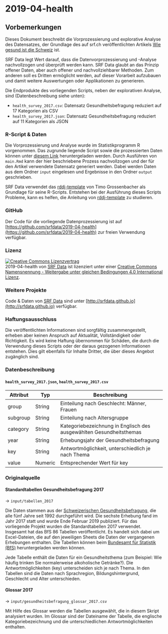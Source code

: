 # 2019-04-health

## Vorbemerkungen
Dieses Dokument beschreibt die Vorprozessierung und explorative Analyse des Datensatzes, der Grundlage des auf srf.ch veröffentlichten Artikels [Wie gesund ist die Schweiz](http://www.srf.ch/data) ist.

SRF Data legt Wert darauf, dass die Datenvorprozessierung und -Analyse nachvollzogen und überprüft werden kann. SRF Data glaubt an das Prinzip offener Daten, aber auch offener und nachvollziehbarer Methoden. Zum anderen soll es Dritten ermöglicht werden, auf dieser Vorarbeit aufzubauen und damit weitere Auswertungen oder Applikationen zu generieren.

Die Endprodukte des vorliegenden Scripts, neben der explorativen Analyse, sind (Datenbeschreibung siehe unten):

* `health_survey_2017.csv`: Datensatz Gesundheitsbefragung reduziert auf 17 Kategorien als CSV
* `health_survey_2017.json`: Datensatz Gesundheitsbefragung reduziert auf 11 Kategorien als JSON
### R-Script & Daten

Die Vorprozessierung und Analyse wurde im Statistikprogramm R vorgenommen. Das zugrunde liegende Script sowie die prozessierten Daten können unter [diesem Link](https://srfdata.github.io/2019-04-health/rscript.zip) heruntergeladen werden. Durch Ausführen von `main.Rmd` kann der hier beschriebene Prozess nachvollzogen und der für den Artikel verwendete Datensatz generiert werden. Dabei werden Daten aus dem Ordner `input` eingelesen und Ergebnisse in den Ordner `output` geschrieben. 

SRF Data verwendet das [rddj-template](https://github.com/grssnbchr/rddj-template) von Timo Grossenbacher als Grundlage für seine R-Scripts. Entstehen bei der Ausführung dieses Scripts Probleme, kann es helfen, die Anleitung von [rddj-template](https://github.com/grssnbchr/rddj-template) zu studieren.

### GitHub

Der Code für die vorliegende Datenprozessierung ist auf [https://github.com/srfdata/2019-04-health](https://github.com/srfdata/2019-04-health) zur freien Verwendung verfügbar. 

### Lizenz

<a rel="license" href="http://creativecommons.org/licenses/by-sa/4.0/"><img alt="Creative Commons Lizenzvertrag" style="border-width:0" src="https://i.creativecommons.org/l/by-sa/4.0/88x31.png" /></a><br /><span xmlns:dct="http://purl.org/dc/terms/" href="http://purl.org/dc/dcmitype/Dataset" property="dct:title" rel="dct:type">2019-04-health</span> von <a xmlns:cc="http://creativecommons.org/ns#" href="https://github.com/srfdata/2019-04-health" property="cc:attributionName" rel="cc:attributionURL">SRF Data</a> ist lizenziert unter einer <a rel="license" href="http://creativecommons.org/licenses/by-sa/4.0/">Creative Commons Namensnennung - Weitergabe unter gleichen Bedingungen 4.0 International Lizenz</a>.

### Weitere Projekte

Code & Daten von [SRF Data](http://srf.ch/data) sind unter [http://srfdata.github.io](http://srfdata.github.io) verfügbar.

### Haftungsausschluss

Die veröffentlichten Informationen sind sorgfältig zusammengestellt, erheben aber keinen Anspruch auf Aktualität, Vollständigkeit oder Richtigkeit. Es wird keine Haftung übernommen für Schäden, die  durch die Verwendung dieses Scripts oder der daraus gezogenen Informationen entstehen. Dies gilt ebenfalls für Inhalte Dritter, die über dieses Angebot zugänglich sind.

### Datenbeschreibung 

#### `health_survey_2017.json`, `health_survey_2017.csv`

| Attribut | Typ | Beschreibung |
|-------|------|-----------------------------------------------------------------------------|
| group | String | Einteilung nach Geschlecht: Männer, Frauen |
| subgroup | String  | Einteilung nach Altersgruppe |
| category | String | Kategoriebezeichnung in Englisch des ausgewählten Gesundheitsthemas |
| year  | String | Erhebungsjahr der Gesundheitsbefragung |
| key  | String | Antwortmöglichkeit, unterschiedlich je nach Thema |
| value  | Numeric | Entsprechender Wert für key |

### Originalquelle

#### Standardtabellen Gesundheitsbefragung 2017

&rarr; `input/tabellen_2017`

Die Daten stammen aus der [Schweizerischen Gesundheitsbefragung](https://www.bfs.admin.ch/bfs/de/home/statistiken/gesundheit/erhebungen/sgb.html), die alle fünf Jahre seit 1992 durchgeführt wird. Die sechste Erhebung fand im Jahr 2017 statt und wurde Ende Februar 2019 publiziert. Für das vorliegende Projekt wurden die Standardtabellen 2017 verwendet. Insgesamt hat das BfS 86 Tabellen veröffentlicht. Es handelt sich dabei um Excel-Dateien, die auf den jeweiligen Sheets die Daten der vergangenen Erhebungen enthalten. Die Tabellen können beim [Bundesamt für Statistik (BfS)](https://www.bfs.admin.ch/bfs/de/home/statistiken/kataloge-datenbanken/tabellen.html?dyn_prodima=900210) heruntergeladen werden können.

Jede Tabelle enthält die Daten für ein Gesundheitsthema (zum Beispiel: Wie häufig trinken Sie normalerweise alkoholische Getränke?). Die Antwortmöglichkeiten (key) unterscheiden sich je nach Thema. In den Tabellen sind die Daten nach Sprachregion, Bildungshintergrund, Geschlecht und Alter unterschieden.

#### Glossar 2017

&rarr; `input/gesundheitsbefragung_glossar_2017.csv`

Mit Hilfe des Glossar werden die Tabellen ausgewählt, die in diesem Skript analysiert wurden. Im Glossar sind der Dateiname der Tabelle, die englische Kategoriebezeichnung und die unterschiedlichen Antwortmöglichkeiten enthalten.